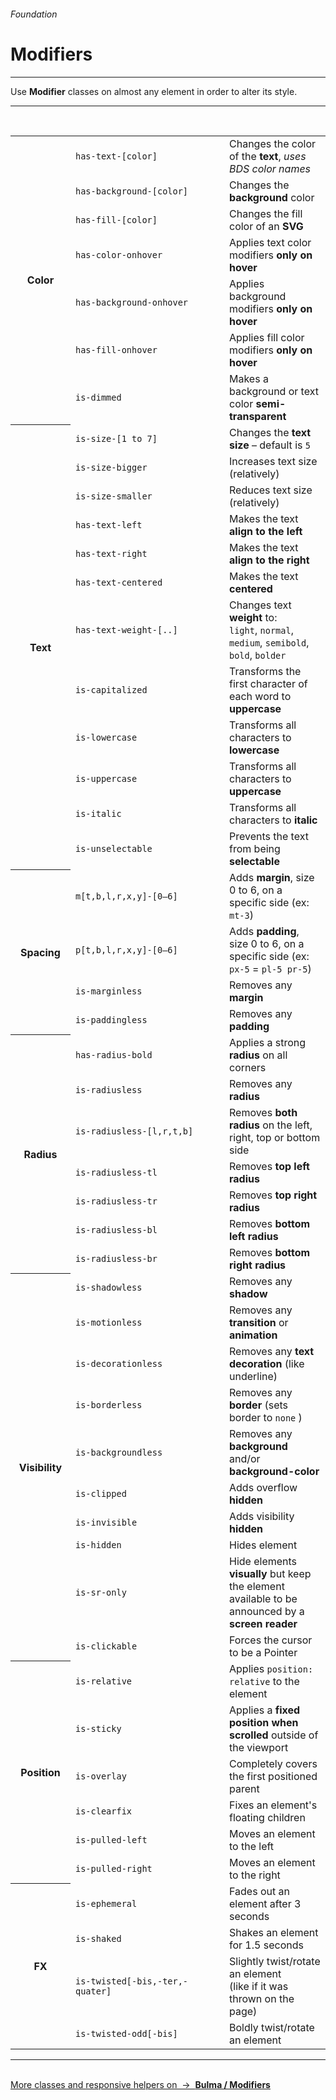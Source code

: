 <h6 class="is-uppercase is-dimmed has-text-weight-medium is-size-6 is-size-7-mobile">Foundation</h6>
<h1 class="title"><span class="is-size-2-mobile">Modifiers</span></h1>
<hr class="is-visible is-size-3">
<p class="is-size-4 has-text-dark">
    Use <strong>Modifier</strong> classes on almost any element in order to alter its style.
</p>
<hr class="is-visible is-size-3"><br>

<table class="table is-bordered">
    <tbody>
        <tr>
            <th rowspan="7">Color</th>
            <td><code>has-text-[color]</code></td>
            <td>Changes the color of the <strong>text</strong>, <i>uses BDS color names</i></td>
        </tr>
        <tr>
            <td style="width: 230px;"><code>has-background-[color]</code></td>
            <td>Changes the <strong>background</strong> color</td>
        </tr>
        <tr>
            <td><code>has-fill-[color]</code></td>
            <td>Changes the fill color of an <strong>SVG</strong></td>
        </tr>
        <tr>
            <td><code>has-color-onhover</code></td>
            <td>Applies text color modifiers <strong class="has-text-primary has-color-onhover">only on hover</strong></td>
        </tr>
        <tr>
            <td><code>has-background-onhover</code></td>
            <td>Applies background modifiers <strong class="has-background-primary-gradient-light has-background-onhover">only on hover</strong></td>
        </tr>
        <tr>
            <td><code>has-fill-onhover</code></td>
            <td>Applies fill color modifiers <strong>only on hover</strong></td>
        </tr>
        <tr>
            <td><code>is-dimmed</code></td>
            <td>Makes a background or text color <strong>semi-transparent</strong></td>
        </tr>
        <tr>
            <th rowspan="12">Text</th>
            <td><code>is-size-[1 to 7]</code></td>
            <td>Changes the <strong>text size</strong> – default is <code>5</code></td>
        </tr>
        <tr>
            <td><code>is-size-bigger</code></td>
            <td>Increases text size (relatively)</td>
        </tr>
        <tr>
            <td><code>is-size-smaller</code></td>
            <td>Reduces text size (relatively)</td>
        </tr>
        <tr>
            <td><code>has-text-left</code></td>
            <td>Makes the text <strong>align to the left</strong></td>
        </tr>
        <tr>
            <td><code>has-text-right</code></td>
            <td>Makes the text <strong>align to the right</strong></td>
        </tr>
        <tr>
            <td><code>has-text-centered</code></td>
            <td>Makes the text <strong>centered</strong></td>
        </tr>
        <tr>
            <td><code>has-text-weight-[..]</code></td>
            <td>Changes text <strong>weight</strong> to:<br><code>light</code>, <code>normal</code>, <code>medium</code>, <code>semibold</code>, <code>bold</code>, <code>bolder</code></td>
        </tr>
        <tr>
            <td><code>is-capitalized</code></td>
            <td>Transforms the first character of each word to <strong>uppercase</strong></td>
        </tr>
        <tr>
            <td><code>is-lowercase</code></td>
            <td>Transforms all characters to <strong>lowercase</strong></td>
        </tr>
        <tr>
            <td><code>is-uppercase</code></td>
            <td>Transforms all characters to <strong>uppercase</strong></td>
        </tr>
        <tr>
            <td><code>is-italic</code></td>
            <td>Transforms all characters to <strong>italic</strong></td>
        </tr>
        <tr>
            <td><code>is-unselectable</code></td>
            <td>Prevents the text from being <strong>selectable</strong></td>
        </tr>
        <!-- <tr>
            <td><code>is-tight</code></td>
            <td>Shrinks the text's <strong>letter spacing</strong></td>
        </tr> -->
        <tr>
            <th rowspan="4">Spacing</th>
            <td><code>m[t,b,l,r,x,y]-[0–6]</code></td>
            <td>Adds <strong>margin</strong>, size 0 to 6, on a specific side (ex: <code>mt-3</code>)</td>
        </tr>
        <tr>
            <td><code>p[t,b,l,r,x,y]-[0–6]</code></td>
            <td>Adds <strong>padding</strong>, size 0 to 6, on a specific side (ex: <code>px-5</code> = <code>pl-5 pr-5</code>)</td>
        </tr>
        <tr>
            <td><code>is-marginless</code></td>
            <td>Removes any <strong>margin</strong></td>
        </tr>
        <tr>
            <td><code>is-paddingless</code></td>
            <td>Removes any <strong>padding</strong></td>
        </tr>
        <tr>
            <th rowspan="7">Radius</th>
            <td><code>has-radius-bold</code></td>
            <td>Applies a strong <strong>radius</strong> on all corners</td>
        </tr>
        <tr>
            <td><code>is-radiusless</code></td>
            <td>Removes any <strong>radius</strong></td>
        </tr>
        <tr>
            <td><code>is-radiusless-[l,r,t,b]</code></td>
            <td>Removes <strong>both radius</strong> on the left, right, top or bottom side</td>
        </tr>
        <tr>
            <td><code>is-radiusless-tl</code></td>
            <td>Removes <strong>top left radius</strong></td>
        </tr>
        <tr>
            <td><code>is-radiusless-tr</code></td>
            <td>Removes <strong>top right radius</strong></td>
        </tr>
        <tr>
            <td><code>is-radiusless-bl</code></td>
            <td>Removes <strong>bottom left radius</strong></td>
        </tr>
        <tr>
            <td><code>is-radiusless-br</code></td>
            <td>Removes <strong>bottom right radius</strong></td>
        </tr>
        <tr>
            <th rowspan="10">Visibility</th>
            <td><code>is-shadowless</code></td>
            <td>Removes any <strong>shadow</strong></td>
        </tr>
        <tr>
            <td><code>is-motionless</code></td>
            <td>Removes any <strong>transition</strong> or <strong>animation</strong></td>
        </tr>
        <tr>
            <td><code>is-decorationless</code></td>
            <td>Removes any <strong>text decoration</strong> (like underline)</td>
        </tr>
        <tr>
            <td><code>is-borderless</code></td>
            <td>Removes any <strong>border</strong> (sets border to <code>none</code> )</td>
        </tr>
        <tr>
            <td><code>is-backgroundless</code></td>
            <td>Removes any <strong>background</strong> and/or <strong>background-color</strong></td>
        </tr>
        <tr>
            <td><code>is-clipped</code></td>
            <td>Adds overflow <strong>hidden</strong></td>
        </tr>
        <tr>
            <td><code>is-invisible</code></td>
            <td>Adds visibility <strong>hidden</strong></td>
        </tr>
        <tr>
            <td><code>is-hidden</code></td>
            <td>Hides element</td>
        </tr>
        <tr>
            <td><code>is-sr-only</code></td>
            <td>Hide elements <strong>visually</strong> but keep the element available to be announced by a <strong>screen reader</strong></td>
        </tr>
        <tr>
            <td><code>is-clickable</code></td>
            <td>Forces the cursor to be a Pointer</td>
        </tr>
        <tr>
            <th rowspan="6" style="width: 5rem;">Position</th>
            <td style="width: 14rem;"><code>is-relative</code></td>
            <td>Applies <code>position: relative</code> to the element</td>
        </tr>
        <tr>
            <td><code>is-sticky</code></td>
            <td>Applies a <strong>fixed position when scrolled</strong> outside of the viewport</td>
        </tr>
        <tr>
            <td><code>is-overlay</code></td>
            <td>Completely covers the first positioned parent</td>
        </tr>
        <tr>
            <td><code>is-clearfix</code></td>
            <td>Fixes an element's floating children</td>
        </tr>
        <tr>
            <td><code>is-pulled-left</code></td>
            <td>Moves an element to the left</td>
        </tr>
        <tr>
            <td><code>is-pulled-right</code></td>
            <td>Moves an element to the right</td>
        </tr>
        <tr>
            <th rowspan="7" style="width: 5rem;">FX</th>
            <td><code>is-ephemeral</code> </td>
            <td>Fades out an element after 3 seconds</td>
        </tr>
        <tr>
            <td><code>is-shaked</code></td>
            <td>Shakes an element for 1.5 seconds</td>
        </tr>
        <tr>
            <td><code>is-twisted[-bis,-ter,-quater]</code></td>
            <td>Slightly twist/rotate an element<br>(like if it was thrown on the page)</td>
        </tr>
        <tr>
            <td><code>is-twisted-odd[-bis]</code></td>
            <td>Boldly twist/rotate an element</td>
        </tr>
    </tbody>
</table>

<hr class="is-size-3"><br>

<a href="https://bulma.io/documentation/modifiers/" target="blank" class="box is-well has-text-grey-dark">
    More classes and <u class="has-text-weight-medium">responsive helpers</u> on &nbsp;→&nbsp; <strong class="is-link has-text-primary">Bulma / Modifiers</strong>
</a>